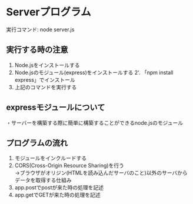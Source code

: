 # Serverプログラム

実行コマンド: node server.js

## 実行する時の注意
1. Node.jsをインストールする
2. Node.jsのモジュール(express)をインストールする
2'. 「npm install express」でインストール
3. 上記のコマンドを実行する

## expressモジュールについて
・サーバーを構築する際に簡単に構築することができるnode.jsのモジュール

## プログラムの流れ
1. モジュールをインクルードする
2. CORS(Cross-Origin Resource Sharing)を行う<br>
→ブラウザがオリジン(HTMLを読み込んだサーバのこと)以外のサーバからデータを取得する仕組み
3. app.postでpostが来た時の処理を記述
4. app.getでGETが来た時の処理を記述
